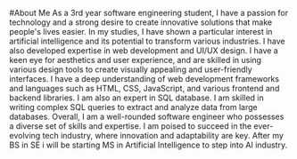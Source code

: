 #About Me
As a 3rd year software engineering student, I have a passion for technology and a strong desire to create innovative solutions that make people's lives easier. 
In my studies, I have shown a particular interest in artificial intelligence and its potential to transform various industries.
I have also developed expertise in web development and UI/UX design. I have a keen eye for aesthetics and user experience, and are skilled in using various design tools to create visually appealing and user-friendly interfaces. I have a deep understanding of web development frameworks and languages such as HTML, CSS, JavaScript, and various frontend and backend libraries.
I am also an expert in SQL database. I am skilled in writing complex SQL queries to extract and analyze data from large databases.
Overall, I am a well-rounded software engineer who possesses a diverse set of skills and expertise. I am poised to succeed in the ever-evolving tech industry, where innovation and adaptability are key.
After my BS in SE i will be starting MS in Artificial Intelligence to step into AI industry.
